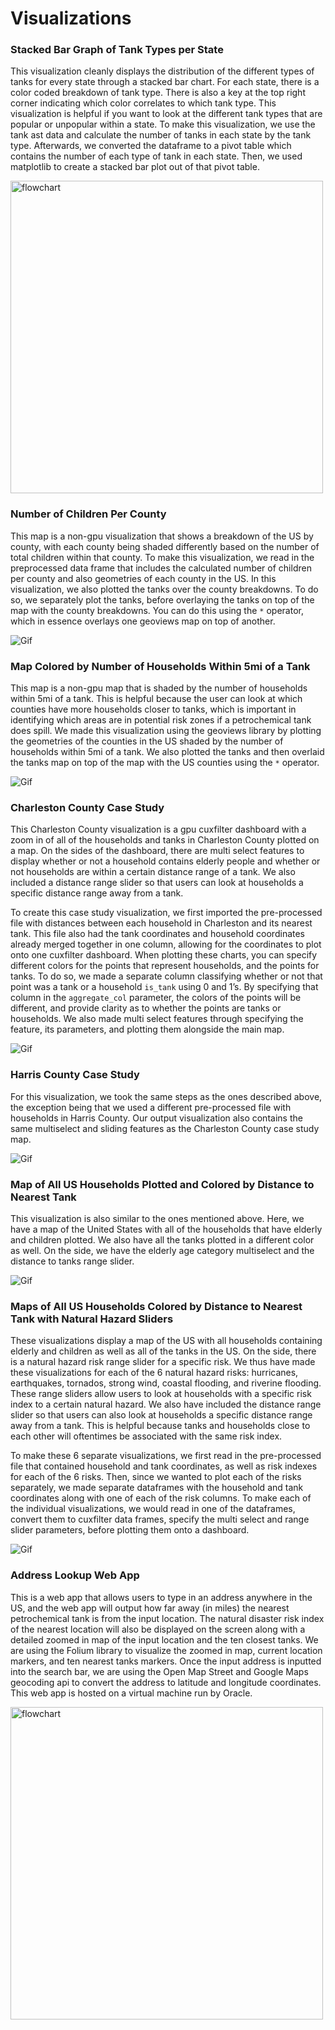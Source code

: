 # Visualizations

### Stacked Bar Graph of Tank Types per State
This visualization cleanly displays the distribution of the different types of tanks for every state through a stacked bar chart. For each state, there is a color coded breakdown of tank type. There is also a key at the top right corner indicating which color correlates to which tank type.
This visualization is helpful if you want to look at the different tank types that are popular or unpopular within a state. 
To make this visualization, we use the tank ast data and calculate the number of tanks in each state by the tank type. Afterwards, we converted the dataframe to a pivot table which contains the number of each type of tank in each state. Then, we used matplotlib to create a stacked bar plot out of that pivot table.

<img src="/images/01_stacked_bar.PNG" alt="flowchart" width="500"/>


### Number of Children Per County
This map is a non-gpu visualization that shows a breakdown of the US by county, with each county being shaded differently based on the number of total children within that county. To make this visualization, we read in the preprocessed data frame that includes the calculated number of children per county and also geometries of each county in the US. In this visualization, we also plotted the tanks over the county breakdowns. To do so, we separately plot the tanks, before overlaying the tanks on top of the map with the county breakdowns. You can do this using the ```*``` operator, which in essence overlays one geoviews map on top of another.

![Gif](images/02_children_per_county.gif)


### Map Colored by Number of Households Within 5mi of a Tank
This map is a non-gpu map that is shaded by the number of households within 5mi of a tank. This is helpful because the user can look at which counties have more households closer to tanks, which is important in identifying which areas are in potential risk zones if a petrochemical tank does spill. 
We made this visualization using the geoviews library by plotting the geometries of the counties in the US shaded by the number of households within 5mi of a tank. We also plotted the tanks and then overlaid the tanks map on top of the map with the US counties using the ```*``` operator.

![Gif](images/03_hh_per_county.gif)

### Charleston County Case Study
This Charleston County visualization is a gpu cuxfilter dashboard with a zoom in of all of the households and tanks in Charleston County plotted on a map. On the sides of the dashboard, there are multi select features to display whether or not a household contains elderly people and whether or not households are within a certain distance range of a tank. We also included a distance range slider so that users can look at households a specific distance range away from a tank.

To create this case study visualization, we first imported the pre-processed file with distances between each household in Charleston and its nearest tank. This file also had the tank coordinates and household coordinates already merged together in one column, allowing for the coordinates to plot onto one cuxfilter dashboard. When plotting these charts, you can specify different colors for the points that represent households, and the points for tanks. To do so, we made a separate column classifying whether or not that point was a tank or a household ```is_tank``` using 0 and 1’s. By specifying that column in the ```aggregate_col``` parameter, the colors of the points will be different, and provide clarity as to whether the points are tanks or households. We also made multi select features through specifying the feature, its parameters, and plotting them alongside the main map.


![Gif](images/04_charleston_dist.gif)

### Harris County Case Study
For this visualization, we took the same steps as the ones described above, the exception being that we used a different pre-processed file with households in Harris County. Our output visualization also contains the same multiselect and sliding features as the Charleston County case study map.

![Gif](images/05_harris_dist.gif)


### Map of All US Households Plotted and Colored by Distance to Nearest Tank
This visualization is also similar to the ones mentioned above. Here, we have a map of the United States with all of the households that have elderly and children plotted. We also have all the tanks plotted in a different color as well. On the side, we have the elderly age category multiselect and the distance to tanks range slider.

![Gif](images/06_all_us_dist.gif)


### Maps of All US Households Colored by Distance to Nearest Tank with Natural Hazard Sliders
These visualizations display a map of the US with all households containing elderly and children as well as all of the tanks in the US. On the side, there is a natural hazard risk range slider for a specific risk. We thus have made these visualizations for each of the 6 natural hazard risks: hurricanes, earthquakes, tornados, strong wind, coastal flooding, and riverine flooding. These range sliders allow users to look at households with a specific risk index to a certain natural hazard. We also have included the distance range slider so that users can also look at households a specific distance range away from a tank. This is helpful because tanks and households close to each other will oftentimes be associated with the same risk index. 

To make these 6 separate visualizations, we first read in the pre-processed file that contained household and tank coordinates, as well as risk indexes for each of the 6 risks. Then, since we wanted to plot each of the risks separately, we made separate dataframes with the household and tank coordinates along with one of each of the risk columns. To make each of the individual visualizations, we would read in one of the dataframes, convert them to cuxfilter data frames, specify the multi select and range slider parameters, before plotting them onto a dashboard. 

![Gif](images/07_coastal_flooding_data.gif)

### Address Lookup Web App
This is a web app that allows users to type in an address anywhere in the US, and the web app will output how far away (in miles) the nearest petrochemical tank is from the input location. The natural disaster risk index of the nearest location will also be displayed on the screen along with a detailed zoomed in map of the input location and the ten closest tanks. 
We are using the Folium library to visualize the zoomed in map, current location markers, and ten nearest tanks markers. Once the input address is inputted into the search bar, we are using the Open Map Street and Google Maps geocoding api to convert the address to latitude and longitude coordinates. This web app is hosted on a virtual machine run by Oracle.

<img src="/images/12_webapp1.gif" alt="flowchart" width="500"/>
